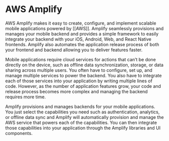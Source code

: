 #  AWS Amplify
AWS Amplify makes it easy to create, configure, and implement scalable mobile applications powered by [[AWS]]. Amplify seamlessly provisions and manages your mobile backend and provides a simple framework to easily integrate your backend with your iOS, Android, Web, and React Native frontends. Amplify also automates the application release process of both your frontend and backend allowing you to deliver features faster.

Mobile applications require cloud services for actions that can’t be done directly on the device, such as offline data synchronization, storage, or data sharing across multiple users. You often have to configure, set up, and manage multiple services to power the backend. You also have to integrate each of those services into your application by writing multiple lines of code. However, as the number of application features grow, your code and release process becomes more complex and managing the backend requires more time.

Amplify provisions and manages backends for your mobile applications. You just select the capabilities you need such as authentication, analytics, or offline data sync and Amplify will automatically provision and manage the AWS service that powers each of the capabilities. You can then integrate those capabilities into your application through the Amplify libraries and UI components.